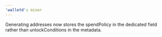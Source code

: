 ```yaml
---
'walletd': minor
---
```


Generating addresses now stores the spendPolicy in the dedicated field rather than unlockConditions in the metadata.
